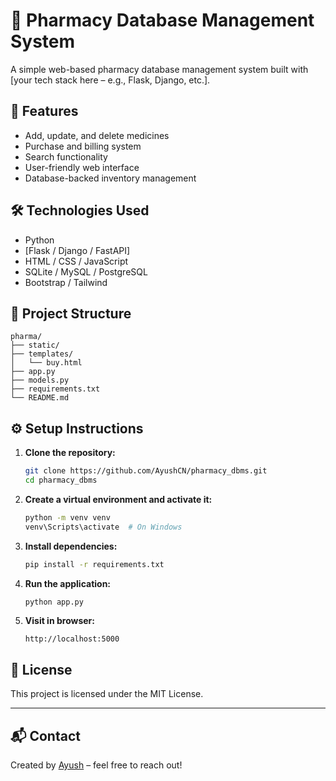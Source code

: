 
# 💊 Pharmacy Database Management System

A simple web-based pharmacy database management system built with [your tech stack here – e.g., Flask, Django, etc.].

## 🚀 Features

- Add, update, and delete medicines
- Purchase and billing system
- Search functionality
- User-friendly web interface
- Database-backed inventory management

## 🛠️ Technologies Used

- Python
- [Flask / Django / FastAPI]
- HTML / CSS / JavaScript
- SQLite / MySQL / PostgreSQL
- Bootstrap / Tailwind

## 📂 Project Structure

```
pharma/
├── static/
├── templates/
│   └── buy.html
├── app.py
├── models.py
├── requirements.txt
└── README.md
```

## ⚙️ Setup Instructions

1. **Clone the repository:**
   ```bash
   git clone https://github.com/AyushCN/pharmacy_dbms.git
   cd pharmacy_dbms
   ```

2. **Create a virtual environment and activate it:**
   ```bash
   python -m venv venv
   venv\Scripts\activate  # On Windows
   ```

3. **Install dependencies:**
   ```bash
   pip install -r requirements.txt
   ```

4. **Run the application:**
   ```bash
   python app.py
   ```

5. **Visit in browser:**
   ```
   http://localhost:5000
   ```

## 📝 License

This project is licensed under the MIT License.

---

## 📬 Contact

Created by [Ayush](https://github.com/AyushCN) – feel free to reach out!
